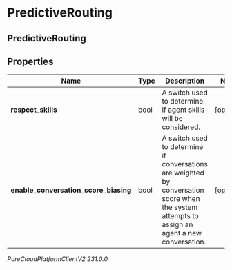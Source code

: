 # PredictiveRouting

## PredictiveRouting

## Properties

|Name | Type | Description | Notes|
|------------ | ------------- | ------------- | -------------|
| **respect_skills** | bool | A switch used to determine if agent skills will be considered. | [optional] |
| **enable_conversation_score_biasing** | bool | A switch used to determine if conversations are weighted by conversation score when the system attempts to assign an agent a new conversation. | [optional] |



_PureCloudPlatformClientV2 231.0.0_
